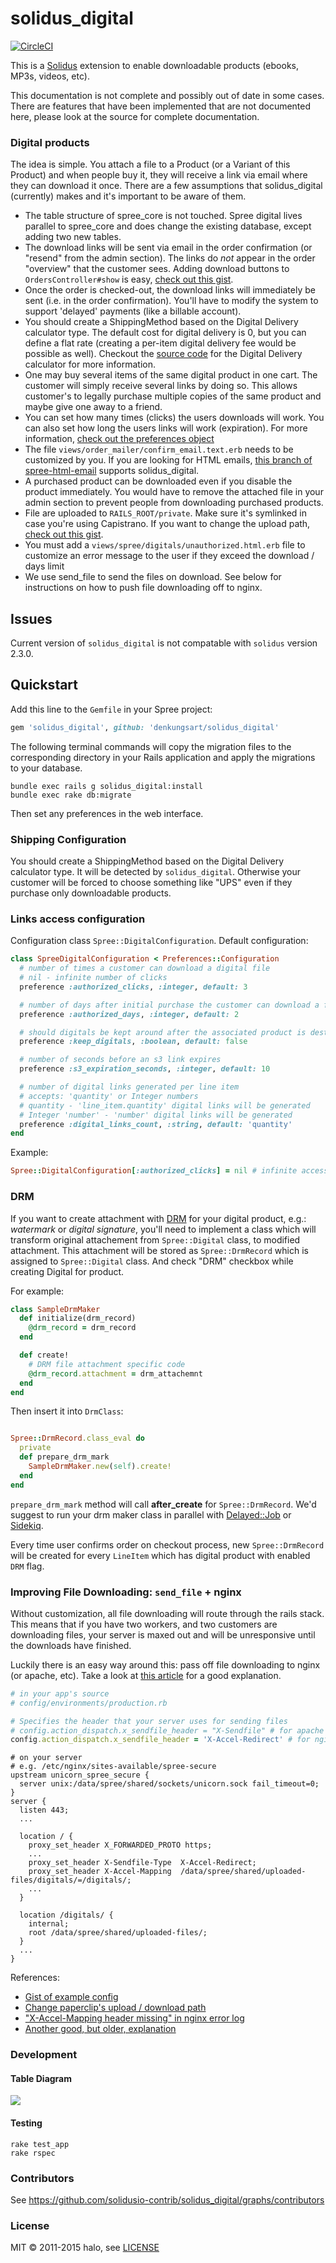 # solidus_digital

[![CircleCI](https://circleci.com/gh/solidusio-contrib/solidus_digital.svg?style=svg)](https://circleci.com/gh/solidusio-contrib/solidus_digital)

This is a [Solidus](http://solidus.io/) extension to enable downloadable products (ebooks, MP3s, videos, etc).

This documentation is not complete and possibly out of date in some cases.
There are features that have been implemented that are not documented here, please look at the source for complete documentation.

### Digital products
The idea is simple.
You attach a file to a Product (or a Variant of this Product) and when people buy it, they will receive a link via email where they can download it once.
There are a few assumptions that solidus_digital (currently) makes and it's important to be aware of them.

* The table structure of spree_core is not touched.
  Spree digital lives parallel to spree_core and does change the existing database, except adding two new tables.
* The download links will be sent via email in the order confirmation (or "resend" from the admin section).
  The links do *not* appear in the order "overview" that the customer sees.
  Adding download buttons to `OrdersController#show` is easy, [check out this gist](https://gist.github.com/3187793#file_add_solidus_digital_buttons_to_invoice.rb).
* Once the order is checked-out, the download links will immediately be sent (i.e. in the order confirmation).
  You'll have to modify the system to support 'delayed' payments (like a billable account).
* You should create a ShippingMethod based on the Digital Delivery calculator type.
  The default cost for digital delivery is 0, but you can define a flat rate (creating a per-item digital delivery fee would be possible as well).
  Checkout the [source code](https://github.com/halo/solidus_digital/blob/master/app/models/spree/calculator/digital_delivery.rb) for the Digital Delivery calculator for more information.
* One may buy several items of the same digital product in one cart.
  The customer will simply receive several links by doing so.
  This allows customer's to legally purchase multiple copies of the same product and maybe give one away to a friend.
* You can set how many times (clicks) the users downloads will work.
  You can also set how long the users links will work (expiration).
  For more information, [check out the preferences object](https://github.com/halo/solidus_digital/blob/master/lib/spree/solidus_digital_configuration.rb)
* The file `views/order_mailer/confirm_email.text.erb` needs to be customized by you.
  If you are looking for HTML emails, [this branch of spree-html-email](http://github.com/iloveitaly/spree-html-email) supports solidus_digital.
* A purchased product can be downloaded even if you disable the product immediately.
  You would have to remove the attached file in your admin section to prevent people from downloading purchased products.
* File are uploaded to `RAILS_ROOT/private`.
  Make sure it's symlinked in case you're using Capistrano.
  If you want to change the upload path, [check out this gist](https://gist.github.com/3187793#file_solidus_digital_path_change_decorator.rb).
* You must add a `views/spree/digitals/unauthorized.html.erb` file to customize an error message to the user if they exceed the download / days limit
* We use send_file to send the files on download.
  See below for instructions on how to push file downloading off to nginx.

## Issues

Current version of `solidus_digital` is not compatable with `solidus` version 2.3.0.

## Quickstart

Add this line to the `Gemfile` in your Spree project:

```ruby
gem 'solidus_digital', github: 'denkungsart/solidus_digital'
```

The following terminal commands will copy the migration files to the corresponding directory in your Rails application and apply the migrations to your database.

```shell
bundle exec rails g solidus_digital:install
bundle exec rake db:migrate
```

Then set any preferences in the web interface.

### Shipping Configuration

You should create a ShippingMethod based on the Digital Delivery calculator type.
It will be detected by `solidus_digital`.
Otherwise your customer will be forced to choose something like "UPS" even if they purchase only downloadable products.

### Links access configuration

Configuration class `Spree::DigitalConfiguration`.
Default configuration:

```ruby
class SpreeDigitalConfiguration < Preferences::Configuration
  # number of times a customer can download a digital file
  # nil - infinite number of clicks
  preference :authorized_clicks, :integer, default: 3

  # number of days after initial purchase the customer can download a file
  preference :authorized_days, :integer, default: 2

  # should digitals be kept around after the associated product is destroyed
  preference :keep_digitals, :boolean, default: false

  # number of seconds before an s3 link expires
  preference :s3_expiration_seconds, :integer, default: 10

  # number of digital links generated per line item
  # accepts: 'quantity' or Integer numbers
  # quantity - 'line_item.quantity' digital links will be generated
  # Integer 'number' - 'number' digital links will be generated
  preference :digital_links_count, :string, default: 'quantity'
end

```

Example:
```ruby
Spree::DigitalConfiguration[:authorized_clicks] = nil # infinite access for user
```

### DRM

If you want to create attachment with [DRM](https://en.wikipedia.org/wiki/Digital_rights_management) for your digital product, e.g.: _watermark_ or _digital signature_,
you'll need to implement a class which will transform original attachement from `Spree::Digital` class, to modified attachment. This attachment will be stored as `Spree::DrmRecord` which is assigned to `Spree::Digital` class. And check "DRM" checkbox while creating Digital for product.

For example:
```ruby
class SampleDrmMaker
  def initialize(drm_record)
    @drm_record = drm_record
  end

  def create!
    # DRM file attachment specific code
    @drm_record.attachment = drm_attachemnt
  end
end
```

Then insert it into `DrmClass`:
```ruby

Spree::DrmRecord.class_eval do
  private
  def prepare_drm_mark
    SampleDrmMaker.new(self).create!
  end
end
```

`prepare_drm_mark` method will call **after_create** for `Spree::DrmRecord`. We'd suggest to run your drm maker class in parallel with [Delayed::Job](https://github.com/collectiveidea/delayed_job) or [Sidekiq](https://github.com/mperham/sidekiq).

Every time user confirms order on checkout process, new `Spree::DrmRecord` will be created for every `LineItem` which has digital product with enabled `DRM` flag.


### Improving File Downloading: `send_file` + nginx

Without customization, all file downloading will route through the rails stack.
This means that if you have two workers, and two customers are downloading files, your server is maxed out and will be unresponsive until the downloads have finished.

Luckily there is an easy way around this:
pass off file downloading to nginx (or apache, etc).
Take a look at [this article](http://blog.kiskolabs.com/post/637725747/nginx-rails-send-file) for a good explanation.

```ruby
# in your app's source
# config/environments/production.rb

# Specifies the header that your server uses for sending files
# config.action_dispatch.x_sendfile_header = "X-Sendfile" # for apache
config.action_dispatch.x_sendfile_header = 'X-Accel-Redirect' # for nginx
```

```nginx
# on your server
# e.g. /etc/nginx/sites-available/spree-secure
upstream unicorn_spree_secure {
  server unix:/data/spree/shared/sockets/unicorn.sock fail_timeout=0;
}
server {
  listen 443;
  ...

  location / {
    proxy_set_header X_FORWARDED_PROTO https;
    ...
    proxy_set_header X-Sendfile-Type  X-Accel-Redirect;
    proxy_set_header X-Accel-Mapping  /data/spree/shared/uploaded-files/digitals/=/digitals/;
    ...
  }

  location /digitals/ {
    internal;
    root /data/spree/shared/uploaded-files/;
  }
  ...
}
```

References:

* [Gist of example config](https://gist.github.com/416004)
* [Change paperclip's upload / download path](https://gist.github.com/3187793#file_solidus_digital_path_change_decorator.rb)
* ["X-Accel-Mapping header missing" in nginx error log](http://stackoverflow.com/questions/6237016/message-x-accel-mapping-header-missing-in-nginx-error-log)
* [Another good, but older, explanation](http://kovyrin.net/2006/11/01/nginx-x-accel-redirect-php-rails/)

### Development

#### Table Diagram

<img src="https://camo.githubusercontent.com/5fc9017154dc2ea3463e59cb76f7860597f2d3ff/68747470733a2f2f63646e2e7261776769742e636f6d2f68616c6f2f73707265655f6469676974616c2f6d61737465722f646f632f7461626c65732e706e67">

#### Testing

```shell
rake test_app
rake rspec
```

### Contributors

See https://github.com/solidusio-contrib/solidus_digital/graphs/contributors

### License

MIT © 2011-2015 halo, see [LICENSE](https://github.com/solidusio-contrib/solidus_digital/blob/master/LICENSE.md)
